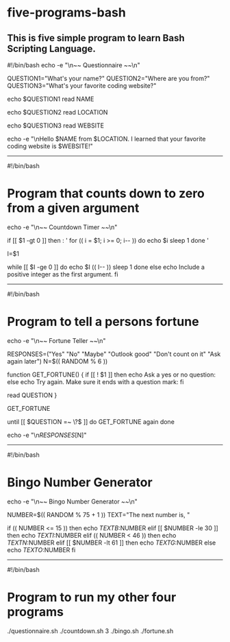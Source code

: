 # five-programs-bash
This is five simple program to learn Bash Scripting Language.
---------------------------------------------------------------------------------------------------

#!/bin/bash
echo -e "\n~~ Questionnaire ~~\n"

QUESTION1="What's your name?"
QUESTION2="Where are you from?"
QUESTION3="What's your favorite coding website?"

echo $QUESTION1
read NAME

echo $QUESTION2
read LOCATION

echo $QUESTION3
read WEBSITE

echo -e "\nHello $NAME from $LOCATION. I learned that your favorite coding website is $WEBSITE!"

----------------------------------------------------------------------------------------------
#!/bin/bash

# Program that counts down to zero from a given argument

echo -e "\n~~ Countdown Timer ~~\n"

if [[ $1 -gt 0 ]]
then
   : '
   for (( i = $1; i >= 0; i-- ))
   do 
       echo $i
       sleep 1
   done
   '

   I=$1

   while [[ $I -ge 0 ]]
   do
      echo $I
      (( I-- ))
      sleep 1
   done
else
   echo Include a positive integer as the first argument.
fi

-------------------------------------------------------------------------------------------------
#!/bin/bash

# Program to tell a persons fortune

echo -e "\n~~ Fortune Teller ~~\n"

RESPONSES=("Yes" "No" "Maybe" "Outlook good" "Don't count on it" "Ask again later")
N=$(( RANDOM % 6 ))

function GET_FORTUNE() {
  if [[ ! $1 ]]
  then
    echo Ask a yes or no question:
  else
    echo Try again. Make sure it ends with a question mark:
  fi

  read QUESTION
}

GET_FORTUNE

until [[ $QUESTION =~ \?$ ]]
do
  GET_FORTUNE again
done

echo -e "\n$RESPONSES[$N]"

---------------------------------------------------------------------------------------------------
#!/bin/bash

# Bingo Number Generator

echo -e "\n~~ Bingo Number Generator ~~\n"

NUMBER=$(( RANDOM % 75 + 1 ))
TEXT="The next number is, "

if (( NUMBER <= 15 ))
then
  echo $TEXT B:$NUMBER
elif [[ $NUMBER -le 30 ]]
then
  echo $TEXT I:$NUMBER
elif (( NUMBER < 46 ))
then
  echo $TEXT N:$NUMBER
elif [[ $NUMBER -lt 61 ]]
then
  echo $TEXT G:$NUMBER
else
  echo $TEXT O:$NUMBER
fi

----------------------------------------------------------------------------------------------------
#!/bin/bash
# Program to run my other four programs
./questionnaire.sh
./countdown.sh 3
./bingo.sh
./fortune.sh
